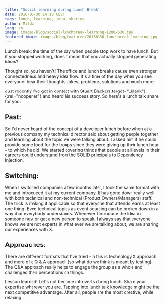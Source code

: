 ```yaml
---
title: "Social learning during Lunch Break"
date: 2016-03-30 14:10 CEST
tags: lunch, learning, idea, sharing
author: Milda
lang: en
image: images/blog/social/lunchbreak-learning-1200x630.jpg
featured_image: images/blog/featured/20160330-lunchbreak-learning.jpg
---
```


Lunch break: the time of the day when people stop work to have lunch. But if you stopped working, does it mean that you actually stopped generating ideas?

Thought so, you haven't! The office and lunch breaks cause even stronger connectedness and heavy idea flow. It's a time of the day when you see everyone: hear their thoughts, jokes, problems, solutions and much more.

Just recently I've got in contact with [Stuart Blacker](https://im5tu.io/){:target="_blank"}{:rel="noopener"} and heard his success story. So here's a lunch talk share for you:

## Past:

So I'd never heard of the concept of a developer lunch before when at a previous company my technical director said about getting people together and learning about the topic we were talking about. I asked him if he could provide some food for the troops since they were giving up their lunch hour - to which he did. We started covering things that people at all levels in their careers could understand from the SOLID principals to Dependency Injection.

## Switching:

When I switched companies a few months later, I took the same format with me and introduced it at my current company. It has gone down really well with both technical and non-technical (Product Owners/Managers) staff. The trick is making it applicable so that everyone that attends learns at least one thing. Even technical topics as event sourcing can be broken down in a way that everybody understands. Whenever I introduce the idea to someone new or get a new person to speak, I always say that everyone knows we are not experts in what ever we are talking about, we are sharing our experiences with X.

## Approaches:

There are different formats that I've tried - a this is technology X approach and more of a Q & A approach (so what do we think is meant by testing). The Q&A approach really helps to engage the group as a whole and challenges their perceptions on things.

Lesson learned! Let's not become introverts during lunch. Share your expertise wherever you are. Tapping into lunch talk knowledge might be the next competitive advantage. After all, people are the most creative, while relaxing.
